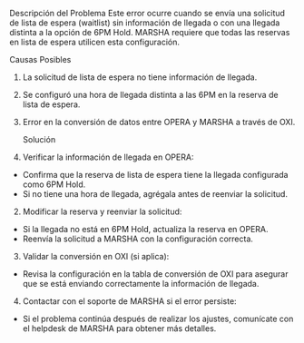 Descripción del Problema
Este error ocurre cuando se envía una solicitud de lista de espera (waitlist) sin información de llegada o con una llegada distinta a la opción de 6PM Hold. 
MARSHA requiere que todas las reservas en lista de espera utilicen esta configuración.

Causas Posibles
1. La solicitud de lista de espera no tiene información de llegada.
2. Se configuró una hora de llegada distinta a las 6PM en la reserva de lista de espera.
3. Error en la conversión de datos entre OPERA y MARSHA a través de OXI.

   Solución
1. Verificar la información de llegada en OPERA:

* Confirma que la reserva de lista de espera tiene la llegada configurada como 6PM Hold.
* Si no tiene una hora de llegada, agrégala antes de reenviar la solicitud.

2. Modificar la reserva y reenviar la solicitud:

* Si la llegada no está en 6PM Hold, actualiza la reserva en OPERA.
* Reenvía la solicitud a MARSHA con la configuración correcta.

3. Validar la conversión en OXI (si aplica):

* Revisa la configuración en la tabla de conversión de OXI para asegurar que se está enviando correctamente la información de llegada.

4. Contactar con el soporte de MARSHA si el error persiste:

* Si el problema continúa después de realizar los ajustes, comunícate con el helpdesk de MARSHA para obtener más detalles.
